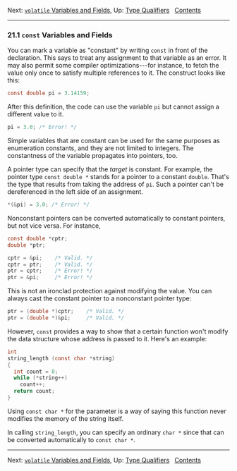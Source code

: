Next: [`volatile` Variables and Fields](volatile.md), Up: [Type
Qualifiers](Type-Qualifiers.md)  
[Contents](index.md#SEC_Contents "Table of contents")  

------------------------------------------------------------------------


### 21.1 `const` Variables and Fields 


You can mark a variable as "constant" by writing `const` in front of the
declaration. This says to treat any assignment to that variable as an
error. It may also permit some compiler optimizations---for instance, to
fetch the value only once to satisfy multiple references to it. The
construct looks like this:

``` C
const double pi = 3.14159;
```

After this definition, the code can use the variable `pi` but cannot
assign a different value to it.

``` C
pi = 3.0; /* Error! */
```

Simple variables that are constant can be used for the same purposes as
enumeration constants, and they are not limited to integers. The
constantness of the variable propagates into pointers, too.

A pointer type can specify that the *target* is constant. For example,
the pointer type `const double *` stands for a pointer to a constant
`double`. That's the type that results from taking the address of `pi`.
Such a pointer can't be dereferenced in the left side of an assignment.

``` C
*(&pi) = 3.0; /* Error! */
```

Nonconstant pointers can be converted automatically to constant
pointers, but not vice versa. For instance,

``` C
const double *cptr;
double *ptr;

cptr = &pi;    /* Valid. */
cptr = ptr;    /* Valid. */
ptr = cptr;    /* Error! */
ptr = &pi;     /* Error! */
```

This is not an ironclad protection against modifying the value. You can
always cast the constant pointer to a nonconstant pointer type:

``` C
ptr = (double *)cptr;    /* Valid. */
ptr = (double *)&pi;     /* Valid. */
```

However, `const` provides a way to show that a certain function won't
modify the data structure whose address is passed to it. Here's an
example:

``` C
int
string_length (const char *string)
{
  int count = 0;
  while (*string++)
    count++;
  return count;
}
```

Using `const char *` for the parameter is a way of saying this function
never modifies the memory of the string itself.

In calling `string_length`, you can specify an ordinary `char *` since
that can be converted automatically to `const char *`.

------------------------------------------------------------------------

Next: [`volatile` Variables and Fields](volatile.md), Up: [Type
Qualifiers](Type-Qualifiers.md)  
[Contents](index.md#SEC_Contents "Table of contents")  
